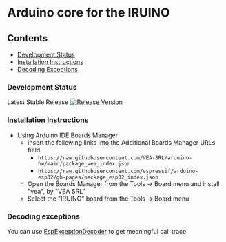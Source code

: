 # Arduino core for the IRUINO


## Contents
- [Development Status](#development-status)
- [Installation Instructions](#installation-instructions)
- [Decoding Exceptions](#decoding-exceptions)


### Development Status

Latest Stable Release  [![Release Version](https://img.shields.io/badge/release-v1.0-33cc33?style=plastic)](https://github.com/VEA-SRL/arduino-hw/releases/tag/v1.0) 


### Installation Instructions
- Using Arduino IDE Boards Manager
  + insert the following links into the Additional Boards Manager URLs field: 
    - `https://raw.githubusercontent.com/VEA-SRL/arduino-hw/main/package_vea_index.json` 
    - `https://raw.githubusercontent.com/espressif/arduino-esp32/gh-pages/package_esp32_index.json`
  + Open the Boards Manager from the Tools -> Board menu and install "vea", by "VEA SRL"
  + Select the "IRUINO" board from the Tools -> Board menu


### Decoding exceptions

You can use [EspExceptionDecoder](https://github.com/me-no-dev/EspExceptionDecoder) to get meaningful call trace.

